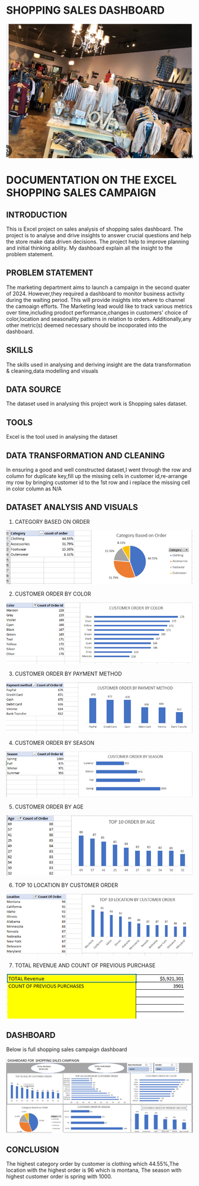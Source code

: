 # SHOPPING SALES DASHBOARD

![](https://github.com/akpanmary46/Shopping-sales-dashboard/blob/main/shopping%20Sales%20Image.png)

# DOCUMENTATION ON THE EXCEL SHOPPING SALES CAMPAIGN 

## INTRODUCTION
   This is Excel project on sales analysis of shopping sales dashboard. The project is to analyse and drive insights to answer  crucial questions and help the store make data driven decisions. The project help to improve planning and initial thinking ability. My dashboard explain all the insight to the problem statement.

## PROBLEM STATEMENT
   The marketing department aims to launch a campaign in the second quater of 2024. However,they required a dashboard to monitor business activity during the waiting period. This will provide insights into where to channel the camoaign efforts. The Marketing lead would like to track various metrics over time,including prodoct performance,changes in customers' choice of color,location and seasonality patterns in relation to orders. Additionally,any other metric(s) deemed necessary should be incoporated into the dashboard.

## SKILLS
   The skills used in analysing and deriving insight are the data transformation & cleaning,data modelling and visuals
   
## DATA SOURCE
  The dataset used in analysing this project work is Shopping sales dataset.

## TOOLS
  Excel is the tool used in analysing the dataset

## DATA TRANSFORMATION AND CLEANING
  In ensuring a good and well constructed dataset,I went through the row and column for duplicate key,fill up the missing cells in customer id,re-arrange my row by bringing customer id to the 1st row and i replace the missing cell in color column as N/A

## DATASET ANALYSIS AND VISUALS
 1. CATEGORY BASED ON ORDER

![](https://github.com/akpanmary46/Shopping-sales-dashboard/blob/main/CATEGORY%20BASED%20ON%20ORDER.png)

2. CUSTOMER ORDER BY COLOR

![](https://github.com/akpanmary46/Shopping-sales-dashboard/blob/main/CUSTOMER%20ORDER%20BY%20COLOR.png)

3. CUSTOMER ORDER BY PAYMENT METHOD

![](https://github.com/akpanmary46/Shopping-sales-dashboard/blob/main/CUSTOMER%20ORDER%20BY%20PAYMENT%20METHOD.png)

4. CUSTOMER ORDER BY SEASON

![](https://github.com/akpanmary46/Shopping-sales-dashboard/blob/main/CUSTOMER%20ORDER%20BY%20SEASON.png)

5. CUSTOMER ORDER BY AGE

![](https://github.com/akpanmary46/Shopping-sales-dashboard/blob/main/ORDER%20BY%20AGE.png)

6. TOP 10 LOCATION BY CUSTOMER ORDER

![](https://github.com/akpanmary46/Shopping-sales-dashboard/blob/main/TOP%2010%20LOCATION%20BY%20CUSTOMER%20ORDER.png)  

7. TOTAL REVENUE AND COUNT OF PREVIOUS PURCHASE

![](https://github.com/akpanmary46/Shopping-sales-dashboard/blob/main/TRANSACTION%20SUMMARY.png)

## DASHBOARD
  Below is full shopping sales campaign dashboard 
 
 ![](https://github.com/akpanmary46/Shopping-sales-dashboard/blob/main/EXCEL%20DASHBOARD.png)

## CONCLUSION
  The highest category order by customer is clothing which 44.55%,The location with the highest order is 96 which is montana, The season with highest customer order is spring with 1000.

 
